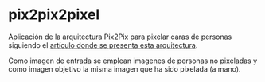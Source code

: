 # pix2pix2pixel
Aplicación de la arquitectura Pix2Pix para pixelar caras de personas siguiendo el [artículo donde se presenta esta arquitectura](https://arxiv.org/pdf/1611.07004.pdf).

Como imagen de entrada se emplean imagenes de personas no pixeladas y como imagen objetivo la misma imagen que ha sido pixelada (a mano).

